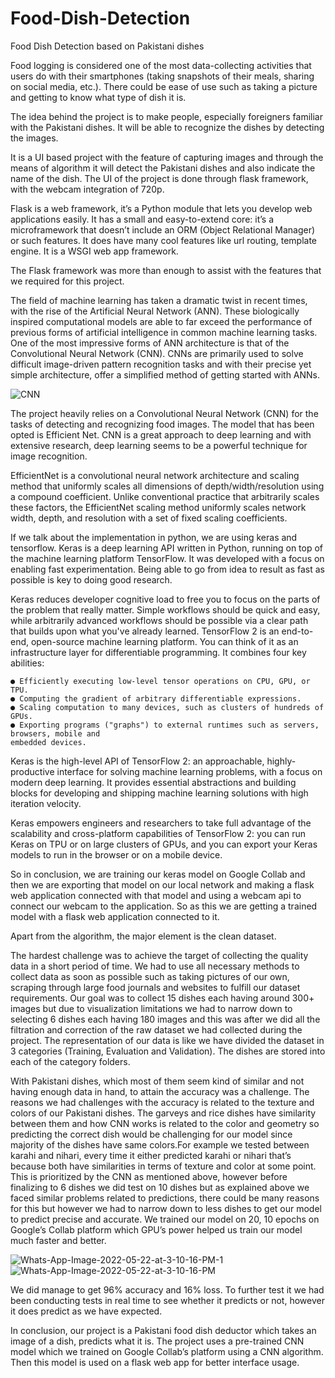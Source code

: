 # Food-Dish-Detection
Food Dish Detection based on Pakistani dishes

Food logging is considered one of the most data-collecting activities that users do with their
smartphones (taking snapshots of their meals, sharing on social media, etc.). There could be ease of use
such as taking a picture and getting to know what type of dish it is.

The idea behind the project is to make people, especially foreigners familiar with the Pakistani dishes. It
will be able to recognize the dishes by detecting the images.

It is a UI based project with the feature of capturing images and through the means of algorithm it will
detect the Pakistani dishes and also indicate the name of the dish. The UI of the project is done through
flask framework, with the webcam integration of 720p.

Flask is a web framework, it’s a Python module that lets you develop web applications easily. It has a
small and easy-to-extend core: it’s a microframework that doesn’t include an ORM (Object Relational
Manager) or such features. It does have many cool features like url routing, template engine. It is a WSGI
web app framework.

The Flask framework was more than enough to assist with the features that we required for this project.

The field of machine learning has taken a dramatic twist in recent times, with the rise of the Artificial
Neural Network (ANN). These biologically inspired computational models are able to far exceed the
performance of previous forms of artificial intelligence in common machine learning tasks. One of the
most impressive forms of ANN architecture is that of the Convolutional Neural Network (CNN). CNNs are
primarily used to solve difficult image-driven pattern recognition tasks and with their precise yet simple
architecture, offer a simplified method of getting started with ANNs.

<img src="https://i.ibb.co/2SFvrSk/CNN.png" alt="CNN" border="0">

The project heavily relies on a Convolutional Neural Network (CNN) for the tasks of detecting and
recognizing food images. The model that has been opted is Efficient Net. CNN is a great approach to
deep learning and with extensive research, deep learning seems to be a powerful technique for image
recognition.


EfficientNet is a convolutional neural network architecture and scaling method that uniformly scales all
dimensions of depth/width/resolution using a compound coefficient. Unlike conventional practice that
arbitrarily scales these factors, the EfficientNet scaling method uniformly scales network width, depth,
and resolution with a set of fixed scaling coefficients.

If we talk about the implementation in python, we are using keras and tensorflow. Keras is a deep
learning API written in Python, running on top of the machine learning platform TensorFlow. It was
developed with a focus on enabling fast experimentation. Being able to go from idea to result as fast as
possible is key to doing good research.

Keras reduces developer cognitive load to free you to focus on the parts of the problem that really
matter. Simple workflows should be quick and easy, while arbitrarily advanced workflows should be
possible via a clear path that builds upon what you've already learned. TensorFlow 2 is an end-to-end,
open-source machine learning platform. You can think of it as an infrastructure layer for differentiable
programming. It combines four key abilities:

```
● Efficiently executing low-level tensor operations on CPU, GPU, or TPU.
● Computing the gradient of arbitrary differentiable expressions.
● Scaling computation to many devices, such as clusters of hundreds of GPUs.
● Exporting programs ("graphs") to external runtimes such as servers, browsers, mobile and
embedded devices.
```
Keras is the high-level API of TensorFlow 2: an approachable, highly-productive interface for solving
machine learning problems, with a focus on modern deep learning. It provides essential abstractions and
building blocks for developing and shipping machine learning solutions with high iteration velocity.

Keras empowers engineers and researchers to take full advantage of the scalability and cross-platform
capabilities of TensorFlow 2: you can run Keras on TPU or on large clusters of GPUs, and you can export
your Keras models to run in the browser or on a mobile device.

So in conclusion, we are training our keras model on Google Collab and then we are exporting that
model on our local network and making a flask web application connected with that model and using a
webcam api to connect our webcam to the application. So as this we are getting a trained model with a
flask web application connected to it.


Apart from the algorithm, the major element is the clean dataset.

The hardest challenge was to achieve the target of collecting the quality data in a short period of time.
We had to use all necessary methods to collect data as soon as possible such as taking pictures of our
own, scraping through large food journals and websites to fulfill our dataset requirements. Our goal was
to collect 15 dishes each having around 300+ images but due to visualization limitations we had to
narrow down to selecting 6 dishes each having 180 images and this was after we did all the filtration and
correction of the raw dataset we had collected during the project. The representation of our data is like
we have divided the dataset in 3 categories (Training, Evaluation and Validation). The dishes are stored
into each of the category folders.

With Pakistani dishes, which most of them seem kind of similar and not having enough data in hand, to
attain the accuracy was a challenge. The reasons we had challenges with the accuracy is related to the
texture and colors of our Pakistani dishes. The garveys and rice dishes have similarity between them and
how CNN works is related to the color and geometry so predicting the correct dish would be challenging
for our model since majority of the dishes have same colors.For example we tested between karahi and
nihari, every time it either predicted karahi or nihari that’s because both have similarities in terms of
texture and color at some point. This is prioritized by the CNN as mentioned above, however before
finalizing to 6 dishes we did test on 10 dishes but as explained above we faced similar problems related
to predictions, there could be many reasons for this but however we had to narrow down to less dishes
to get our model to predict precise and accurate. We trained our model on 20, 10 epochs on Google’s
Collab platform which GPU’s power helped us train our model much faster and better.

<img src="https://i.ibb.co/1XzLRz2/Whats-App-Image-2022-05-22-at-3-10-16-PM-1.jpg" alt="Whats-App-Image-2022-05-22-at-3-10-16-PM-1" border="0">
<img src="https://i.ibb.co/7JR0Pmy/Whats-App-Image-2022-05-22-at-3-10-16-PM.jpg" alt="Whats-App-Image-2022-05-22-at-3-10-16-PM" border="0">

We did manage to get 96% accuracy and 16% loss. To further test it we had been conducting tests in real
time to see whether it predicts or not, however it does predict as we have expected.

In conclusion, our project is a Pakistani food dish deductor which takes an image of a dish, predicts what
it is. The project uses a pre-trained CNN model which we trained on Google Collab’s platform using a
CNN algorithm. Then this model is used on a flask web app for better interface usage.



